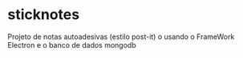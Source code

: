 # sticknotes
Projeto de notas autoadesivas (estilo post-it) o usando o FrameWork Electron e o banco de dados mongodb
